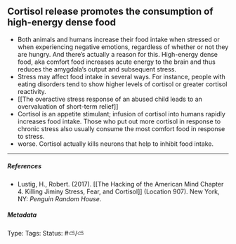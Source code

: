 ## Cortisol release promotes the consumption of high-energy dense food # 

- Both animals and humans increase their food intake when stressed or when experiencing negative emotions, regardless of whether or not they are hungry. And there’s actually a reason for this. High-energy dense food, aka comfort food increases acute energy to the brain and thus reduces the amygdala’s output and subsequent stress.
- Stress may affect food intake in several ways. For instance, people with eating disorders tend to show higher levels of cortisol or greater cortisol reactivity.
- [[The overactive stress response of an abused child leads to an overvaluation of short-term relief]]
- Cortisol is an appetite stimulant; infusion of cortisol into humans rapidly increases food intake. Those who put out more cortisol in response to chronic stress also usually consume the most comfort food in response to stress.
- worse. Cortisol actually kills neurons that help to inhibit food intake. 

___

##### References

- Lustig, H., Robert. (2017). [[The Hacking of the American Mind Chapter 4. Killing Jiminy Stress, Fear, and Cortisol]] (Location 907). New York, NY: _Penguin Random House_.

##### Metadata

Type: 
Tags:
Status: #⛅️/⛅️